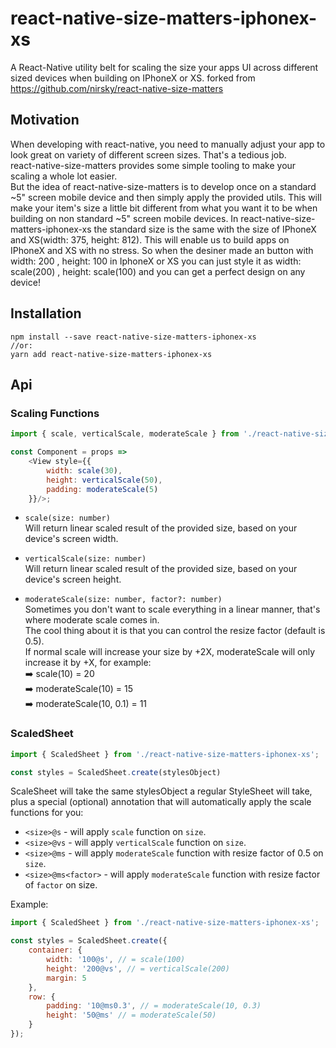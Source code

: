 # react-native-size-matters-iphonex-xs

A React-Native utility belt for scaling the size your apps UI across different sized devices when building on IPhoneX or XS.
forked from https://github.com/nirsky/react-native-size-matters

## Motivation
When developing with react-native, you need to manually adjust your app to look great on variety of different screen sizes. That's a tedious job.  
react-native-size-matters provides some simple tooling to make your scaling a whole lot easier.  
But the idea of react-native-size-matters is to develop once on a standard ~5" screen mobile device and then simply apply the provided utils. 
This will make your item's size a little bit different from what you want it to be when building on non standard ~5" screen mobile devices.
In react-native-size-matters-iphonex-xs the standard size is the same with the size of IPhoneX and XS(width: 375, height: 812).
This will enable us to build apps on IPhoneX and XS with no stress. 
So when the desiner made an button with width: 200 , height: 100 in IphoneX or XS you can just style it as width: scale(200) , height: scale(100) and you can get a perfect design on any device!

## Installation
```
npm install --save react-native-size-matters-iphonex-xs
//or:
yarn add react-native-size-matters-iphonex-xs
```

## Api
### Scaling Functions
```js
import { scale, verticalScale, moderateScale } from './react-native-size-matters-iphonex-xs';

const Component = props =>
    <View style={{
        width: scale(30),
        height: verticalScale(50),
        padding: moderateScale(5)
    }}/>;
```


* `scale(size: number)`  
Will return linear scaled result of the provided size, based on your device's screen width.
* `verticalScale(size: number)`  
Will return linear scaled result of the provided size, based on your device's screen height.

* `moderateScale(size: number, factor?: number)`  
Sometimes you don't want to scale everything in a linear manner, that's where moderate scale comes in.  
The cool thing about it is that you can control the resize factor (default is 0.5).  
If normal scale will increase your size by +2X, moderateScale will only increase it by +X, for example:  
➡️ scale(10) = 20  
➡️ moderateScale(10) = 15  
➡️ moderateScale(10, 0.1) = 11  

### ScaledSheet
```js
import { ScaledSheet } from './react-native-size-matters-iphonex-xs';

const styles = ScaledSheet.create(stylesObject)
```

ScaleSheet will take the same stylesObject a regular StyleSheet will take, plus a special (optional) annotation that will automatically apply the scale functions for you:
* `<size>@s` - will apply `scale` function on `size`.
* `<size>@vs` - will apply `verticalScale` function on `size`.
* `<size>@ms` - will apply `moderateScale` function with resize factor of 0.5 on `size`.
* `<size>@ms<factor>` - will apply `moderateScale` function with resize factor of `factor` on size.

Example:
```js
import { ScaledSheet } from './react-native-size-matters-iphonex-xs';

const styles = ScaledSheet.create({
    container: {
        width: '100@s', // = scale(100)
        height: '200@vs', // = verticalScale(200)
        margin: 5
    },
    row: {
        padding: '10@ms0.3', // = moderateScale(10, 0.3)
        height: '50@ms' // = moderateScale(50)
    }
});
```
